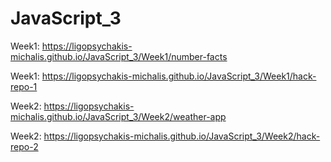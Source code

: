 # JavaScript_3

Week1: https://ligopsychakis-michalis.github.io/JavaScript_3/Week1/number-facts

Week1: https://ligopsychakis-michalis.github.io/JavaScript_3/Week1/hack-repo-1

Week2: https://ligopsychakis-michalis.github.io/JavaScript_3/Week2/weather-app

Week2: https://ligopsychakis-michalis.github.io/JavaScript_3/Week2/hack-repo-2
